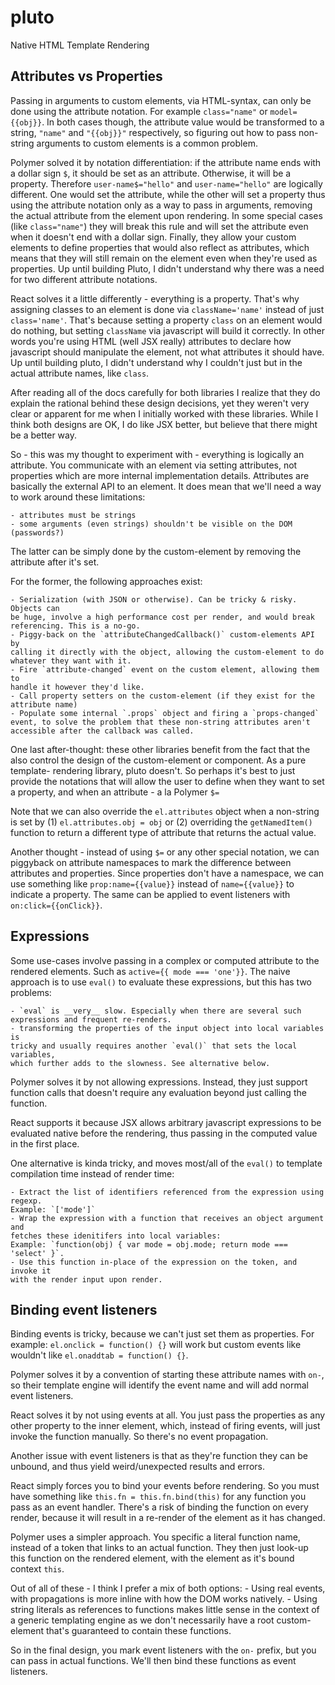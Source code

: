 # pluto
Native HTML Template Rendering

## Attributes vs Properties

Passing in arguments to custom elements, via HTML-syntax, can only be done
using the attribute notation. For example `class="name"` or `model={{obj}}`.
In both cases though, the attribute value would be transformed to a string,
`"name"` and `"{{obj}}"` respectively, so figuring out how to pass non-string
arguments to custom elements is a common problem.

Polymer solved it by notation differentiation: if the attribute name ends with a
dollar sign `$`, it should be set as an attribute. Otherwise, it will be a
property. Therefore `user-name$="hello"` and `user-name="hello"` are logically
different. One would set the attribute, while the other will set a property thus
using the attribute notation only as a way to pass in arguments, removing the
actual attribute from the element upon rendering. In some special cases (like
`class="name"`) they will break this rule and will set the attribute even when
it doesn't end with a dollar sign. Finally, they allow your custom elements to
define properties that would also reflect as attributes, which means that they
will still remain on the element even when they're used as properties. Up until
building Pluto, I didn't understand why there was a need for two different
attribute notations.

React solves it a little differently - everything is a property. That's why
assigning classes to an element is done via `className='name'` instead of just
`class='name'`. That's because setting a property `class` on an element would do
nothing, but setting `className` via javascript will build it correctly. In
other words you're using HTML (well JSX really) attributes to declare how
javascript should manipulate the element, not what attributes it should have. Up
until building pluto, I didn't understand why I couldn't just but in the actual
attribute names, like `class`.

After reading all of the docs carefully for both libraries I realize that they
do explain the rational behind these design decisions, yet they weren't very
clear or apparent for me when I initially worked with these libraries. While I
think both designs are OK, I do like JSX better, but believe that there might be
a better way.

So - this was my thought to experiment with - everything is logically an
attribute. You communicate with an element via setting attributes, not
properties which are more internal implementation details. Attributes are
basically the external API to an element. It does mean that we'll need a way to
work around these limitations:

    - attributes must be strings
    - some arguments (even strings) shouldn't be visible on the DOM (passwords?)

The latter can be simply done by the custom-element by removing the attribute
after it's set.

For the former, the following approaches exist:

    - Serialization (with JSON or otherwise). Can be tricky & risky. Objects can
    be huge, involve a high performance cost per render, and would break
    referencing. This is a no-go.
    - Piggy-back on the `attributeChangedCallback()` custom-elements API by
    calling it directly with the object, allowing the custom-element to do
    whatever they want with it.
    - Fire `attribute-changed` event on the custom element, allowing them to
    handle it however they'd like.
    - Call property setters on the custom-element (if they exist for the
    attribute name)
    - Populate some internal `.props` object and firing a `props-changed`
    event, to solve the problem that these non-string attributes aren't
    accessible after the callback was called.

One last after-thought: these other libraries benefit from the fact that the
also control the design of the custom-element or component. As a pure template-
rendering library, pluto doesn't. So perhaps it's best to just provide the
notations that will allow the user to define when they want to set a property,
and when an attribute - a la Polymer `$=`

Note that we can also override the `el.attributes` object when a non-string is
set by (1) `el.attributes.obj = obj` or (2) overriding the `getNamedItem()`
function to return a different type of attribute that returns the actual value.

Another thought - instead of using `$=` or any other special notation, we can
piggyback on attribute namespaces to mark the difference between attributes and
properties. Since properties don't have a namespace, we can use something like
`prop:name={{value}}` instead of `name={{value}}` to indicate a property. The
same can be applied to event listeners with `on:click={{onClick}}`.

## Expressions

Some use-cases involve passing in a complex or computed attribute to the
rendered elements. Such as `active={{ mode === 'one'}}`. The naive approach is
to use `eval()` to evaluate these expressions, but this has two problems:

    - `eval` is __very__ slow. Especially when there are several such
    expressions and frequent re-renders.
    - transforming the properties of the input object into local variables is
    tricky and usually requires another `eval()` that sets the local variables,
    which further adds to the slowness. See alternative below.

Polymer solves it by not allowing expressions. Instead, they just support
function calls that doesn't require any evaluation beyond just calling the
function.

React supports it because JSX allows arbitrary javascript expressions to be
evaluated native before the rendering, thus passing in the computed value in the
first place.

One alternative is kinda tricky, and moves most/all of the `eval()` to template
compilation time instead of render time:

    - Extract the list of identifiers referenced from the expression using
    regexp.
    Example: `['mode']`
    - Wrap the expression with a function that receives an object argument and
    fetches these idenitifers into local variables:
    Example: `function(obj) { var mode = obj.mode; return mode === 'select' }`.
    - Use this function in-place of the expression on the token, and invoke it
    with the render input upon render.

## Binding event listeners

Binding events is tricky, because we can't just set them as properties. For
example: `el.onclick = function() {}` will work but custom events like wouldn't
like `el.onaddtab = function() {}`.

Polymer solves it by a convention of starting these attribute names with `on-`,
so their template engine will identify the event name and will add normal
event listeners.

React solves it by not using events at all. You just pass the properties as any
other property to the inner element, which, instead of firing events, will just
invoke the function manually. So there's no event propagation.

Another issue with event listeners is that as they're function they can be
unbound, and thus yield weird/unexpected results and errors.

React simply forces you to bind your events before rendering. So you must have
something like `this.fn = this.fn.bind(this)` for any function you pass as an
event handler. There's a risk of binding the function on every render, because
it will result in a re-render of the element as it has changed.

Polymer uses a simpler approach. You specific a literal function name, instead
of a token that links to an actual function. They then just look-up this
function on the rendered element, with the element as it's bound context `this`.

Out of all of these - I think I prefer a mix of both options:
    - Using real events, with propagations is more inline with how the DOM
    works natively.
    - Using string literals as references to functions makes little sense in the
    context of a generic templating engine as we don't necessarily have a
    root custom-element that's guaranteed to contain these functions.

So in the final design, you mark event listeners with the `on-` prefix, but you
can pass in actual functions. We'll then bind these functions as event
listeners.
